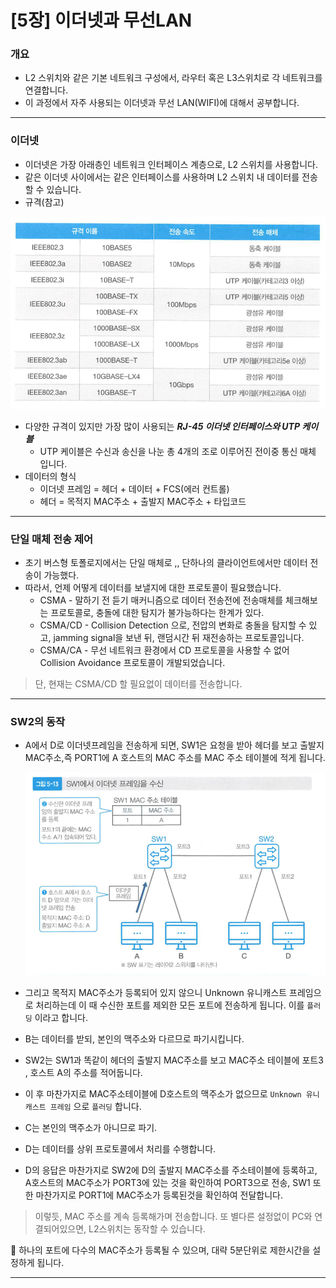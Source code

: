 # [5장] 이더넷과 무선LAN

### 개요

- L2 스위치와 같은 기본 네트워크 구성에서, 라우터 혹은 L3스위치로 각 네트워크를 연결합니다.
- 이 과정에서 자주 사용되는 이더넷과 무선 LAN(WIFI)에 대해서 공부합니다.

---

### 이더넷

- 이더넷은 가장 아래층인 네트워크 인터페이스 계층으로, L2 스위치를 사용합니다.
- 같은 이더넷 사이에서는 같은 인터페이스를 사용하며 L2 스위치 내 데이터를 전송할 수 있습니다.
- 규격(참고)

![Untitled](img/5_1.png)

- 다양한 규격이 있지만 가장 많이 사용되는 ***RJ-45 이더넷 인터페이스와 UTP 케이블***
    - UTP 케이블은 수신과 송신을 나눈 총 4개의 조로 이루어진 전이중 통신 매체 입니다.
- 데이터의 형식
    - 이더넷 프레임 = 헤더 + 데이터 + FCS(에러 컨트롤)
    - 헤더 = 목적지 MAC주소 + 출발지 MAC주소 + 타입코드

---

### 단일 매체 전송 제어

- 초기 버스형 토폴로지에서는 단일 매체로 ,, 단하나의 클라이언트에서만 데이터 전송이 가능했다.
- 따라서, 언제 어떻게 데이터를 보낼지에 대한 프로토콜이 필요했습니다.
    - CSMA - 말하기 전 듣기 매커니즘으로 데이터 전송전에 전송매체를 체크해보는 프로토콜로, 충돌에 대한 탐지가 불가능하다는 한계가 있다.
    - CSMA/CD - Collision Detection 으로, 전압의 변화로 충돌을 탐지할 수 있고, jamming signal을 보낸 뒤, 랜덤시간 뒤 재전송하는 프로토콜입니다.
    - CSMA/CA  - 무선 네트워크 환경에서 CD 프로토콜을 사용할 수 없어 Collision Avoidance  프로토콜이 개발되었습니다.

> 단, 현재는 CSMA/CD 할 필요없이 데이터를 전송합니다.
> 

---

### SW2의 동작

- A에서 D로 이더넷프레임을 전송하게 되면, SW1은 요청을 받아 헤더를 보고 출발지 MAC주소,즉 PORT1에 A 호스트의 MAC 주소를 MAC 주소 테이블에 적게 됩니다.
    
    ![Untitled](img/5_2.png)
    
- 그리고 목적지 MAC주소가 등록되어 있지 않으니 Unknown 유니캐스트 프레임으로 처리하는데 이 때 수신한 포트를 제외한 모든 포트에 전송하게 됩니다. 이를 `플러딩` 이라고 합니다.
- B는 데이터를 받되, 본인의 맥주소와 다르므로 파기시킵니다.
- SW2는 SW1과 똑같이 헤더의 출발지 MAC주소를 보고 MAC주소 테이블에 포트3 , 호스트 A의 주소를 적어둡니다.
- 이 후 마찬가지로 MAC주소테이블에 D호스트의 맥주소가 없으므로 `Unknown 유니캐스트 프레임` 으로 `플러딩` 합니다.
- C는 본인의 맥주소가 아니므로 파기.
- D는 데이터를 상위 프로토콜에서 처리를 수행합니다.
- D의 응답은 마찬가지로 SW2에 D의 출발지 MAC주소를 주소테이블에 등록하고, A호스트의 MAC주소가 PORT3에 있는 것을 확인하여 PORT3으로 전송, SW1 또한 마찬가지로 PORT1에 MAC주소가 등록된것을 확인하여 전달합니다.

> 이렇듯, MAC 주소를 계속 등록해가며 전송합니다. 또 별다른 설정없이 PC와 연결되어있으면, L2스위치는 동작할 수 있습니다.
> 

<aside>
📌 하나의 포트에 다수의 MAC주소가 등록될 수 있으며, 대략 5분단위로 제한시간을 설정하게 됩니다.

</aside>

---